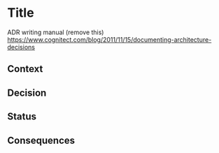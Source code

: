 # Title
ADR writing manual (remove this)
https://www.cognitect.com/blog/2011/11/15/documenting-architecture-decisions

## Context
## Decision
## Status
## Consequences
